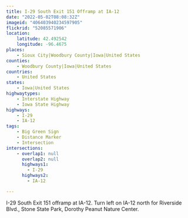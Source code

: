 ```yaml
---
title: I-29 South Exit 151 Offramp at IA-12
date: "2022-05-02T08:08:32Z"
imageid: "406403940234597905"
flickrid: "52085571906"
location:
    latitude: 42.492542
    longitude: -96.4675
places:
    - Sioux City|Woodbury County|Iowa|United States
counties:
    - Woodbury County|Iowa|United States
countries:
    - United States
states:
    - Iowa|United States
highwaytypes:
    - Interstate Highway
    - Iowa State Highway
highways:
    - I-29
    - IA-12
tags:
    - Big Green Sign
    - Distance Marker
    - Intersection
intersections:
    - overlap1: null
      overlap2: null
      highways1:
        - I-29
      highways2:
        - IA-12

---
```

I-29 South Exit 151 offramp at IA-12.  Turn left on IA-12 north for Riverside Blvd., Stone State Park, Dorothy Peanut Nature Center. 